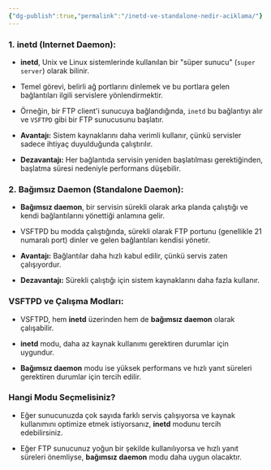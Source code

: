 ```yaml
---
{"dg-publish":true,"permalink":"/inetd-ve-standalone-nedir-aciklama/"}
---
```


### 1. **inetd (Internet Daemon):**

- **inetd**, Unix ve Linux sistemlerinde kullanılan bir "süper sunucu" (`super server`) olarak bilinir.
    
- Temel görevi, belirli ağ portlarını dinlemek ve bu portlara gelen bağlantıları ilgili servislere yönlendirmektir.
    
- Örneğin, bir FTP client'i sunucuya bağlandığında, `inetd` bu bağlantıyı alır ve `VSFTPD` gibi bir FTP sunucusunu başlatır.
    
- **Avantajı:** Sistem kaynaklarını daha verimli kullanır, çünkü servisler sadece ihtiyaç duyulduğunda çalıştırılır.
    
- **Dezavantajı:** Her bağlantıda servisin yeniden başlatılması gerektiğinden, başlatma süresi nedeniyle performans düşebilir.
    

### 2. **Bağımsız Daemon (Standalone Daemon):**

- **Bağımsız daemon**, bir servisin sürekli olarak arka planda çalıştığı ve kendi bağlantılarını yönettiği anlamına gelir.
    
- VSFTPD bu modda çalıştığında, sürekli olarak FTP portunu (genellikle 21 numaralı port) dinler ve gelen bağlantıları kendisi yönetir.
    
- **Avantajı:** Bağlantılar daha hızlı kabul edilir, çünkü servis zaten çalışıyordur.
    
- **Dezavantajı:** Sürekli çalıştığı için sistem kaynaklarını daha fazla kullanır.
    

### VSFTPD ve Çalışma Modları:

- VSFTPD, hem **inetd** üzerinden hem de **bağımsız daemon** olarak çalışabilir.
    
- **inetd** modu, daha az kaynak kullanımı gerektiren durumlar için uygundur.
    
- **Bağımsız daemon** modu ise yüksek performans ve hızlı yanıt süreleri gerektiren durumlar için tercih edilir.
    

### Hangi Modu Seçmelisiniz?

- Eğer sunucunuzda çok sayıda farklı servis çalışıyorsa ve kaynak kullanımını optimize etmek istiyorsanız, **inetd** modunu tercih edebilirsiniz.
    
- Eğer FTP sunucunuz yoğun bir şekilde kullanılıyorsa ve hızlı yanıt süreleri önemliyse, **bağımsız daemon** modu daha uygun olacaktır.